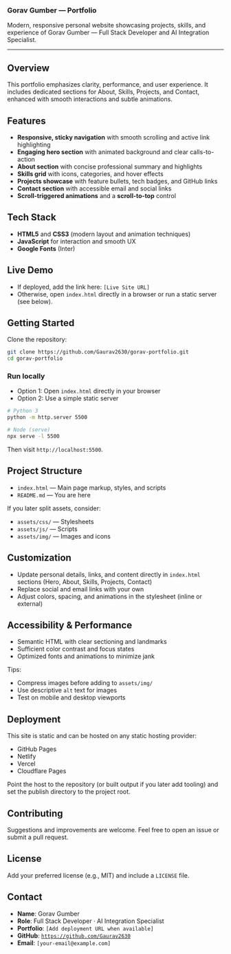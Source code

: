 ### Gorav Gumber — Portfolio

Modern, responsive personal website showcasing projects, skills, and experience of Gorav Gumber — Full Stack Developer and AI Integration Specialist.

---

## Overview

This portfolio emphasizes clarity, performance, and user experience. It includes dedicated sections for About, Skills, Projects, and Contact, enhanced with smooth interactions and subtle animations.

## Features

- **Responsive, sticky navigation** with smooth scrolling and active link highlighting
- **Engaging hero section** with animated background and clear calls-to-action
- **About section** with concise professional summary and highlights
- **Skills grid** with icons, categories, and hover effects
- **Projects showcase** with feature bullets, tech badges, and GitHub links
- **Contact section** with accessible email and social links
- **Scroll-triggered animations** and a **scroll-to-top** control

## Tech Stack

- **HTML5** and **CSS3** (modern layout and animation techniques)
- **JavaScript** for interaction and smooth UX
- **Google Fonts** (Inter)

## Live Demo

- If deployed, add the link here: `[Live Site URL]`
- Otherwise, open `index.html` directly in a browser or run a static server (see below).

## Getting Started

Clone the repository:

```bash
git clone https://github.com/Gaurav2630/gorav-portfolio.git
cd gorav-portfolio
```

### Run locally

- Option 1: Open `index.html` directly in your browser
- Option 2: Use a simple static server

```bash
# Python 3
python -m http.server 5500

# Node (serve)
npx serve -l 5500
```

Then visit `http://localhost:5500`.

## Project Structure

- `index.html` — Main page markup, styles, and scripts
- `README.md` — You are here

If you later split assets, consider:

- `assets/css/` — Stylesheets
- `assets/js/` — Scripts
- `assets/img/` — Images and icons

## Customization

- Update personal details, links, and content directly in `index.html` sections (Hero, About, Skills, Projects, Contact)
- Replace social and email links with your own
- Adjust colors, spacing, and animations in the stylesheet (inline or external)

## Accessibility & Performance

- Semantic HTML with clear sectioning and landmarks
- Sufficient color contrast and focus states
- Optimized fonts and animations to minimize jank

Tips:

- Compress images before adding to `assets/img/`
- Use descriptive `alt` text for images
- Test on mobile and desktop viewports

## Deployment

This site is static and can be hosted on any static hosting provider:

- GitHub Pages
- Netlify
- Vercel
- Cloudflare Pages

Point the host to the repository (or built output if you later add tooling) and set the publish directory to the project root.

## Contributing

Suggestions and improvements are welcome. Feel free to open an issue or submit a pull request.

## License

Add your preferred license (e.g., MIT) and include a `LICENSE` file.

## Contact

- **Name**: Gorav Gumber
- **Role**: Full Stack Developer · AI Integration Specialist
- **Portfolio**: `[Add deployment URL when available]`
- **GitHub**: [`https://github.com/Gaurav2630`](https://github.com/Gaurav2630)
- **Email**: `[your-email@example.com]`


